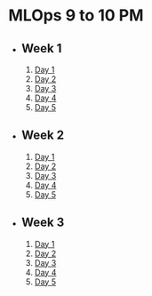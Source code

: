 # MLOps 9 to 10 PM

- ## Week 1

   1. [Day 1](https://www.facebook.com/iCodeguru/videos/346560441764322)
   2. [Day 2](https://www.facebook.com/iCodeguru/videos/454133547091032)
   3. [Day 3](https://www.facebook.com/iCodeguru/videos/1220286688955428)
   4. [Day 4](https://www.facebook.com/iCodeguru/videos/1605038103674821)
   5. [Day 5](https://www.facebook.com/iCodeguru/videos/2162006950835936)

- ## Week 2

   1. [Day 1](https://www.facebook.com/iCodeguru/videos/7567240033334692)
   2. [Day 2](https://www.facebook.com/watch/?v=1554139908768364)
   3. [Day 3](https://www.facebook.com/iCodeguru/videos/962745408397435)
   4. [Day 4](https://www.facebook.com/iCodeguru/videos/465443779261580)
   5. [Day 5](https://www.facebook.com/iCodeguru/videos/1490391061851827)

- ## Week 3

   1. [Day 1](https://www.facebook.com/iCodeguru/videos/6297909290334049)
   2. [Day 2](https://www.facebook.com/iCodeguru/videos/3212774112189685)
   3. [Day 3](https://www.facebook.com/iCodeguru/videos/469038118854424)
   4. [Day 4](https://www.facebook.com/iCodeguru/videos/949893959845060)
   5. [Day 5]()

<!-- - ## Week 4

   1. [Day 1](https://www.facebook.com/iCodeguru/videos/1498086281063397)
   2. [Day 2](https://www.facebook.com/iCodeguru/videos/441157251955031)
   3. [Day 3]()
   4. [Day 4](https://www.facebook.com/iCodeguru/videos/829262302446005)
   5. [Day 5]() -->

<!-- - ## Week 

   1. [Day 1]()
   2. [Day 2]()
   3. [Day 3]()
   4. [Day 4]()
   5. [Day 5]() -->
